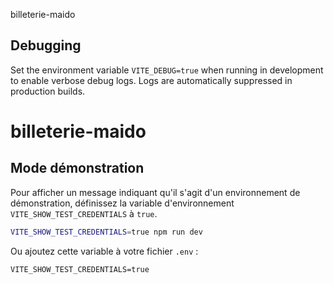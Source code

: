 billeterie-maido

## Debugging

Set the environment variable `VITE_DEBUG=true` when running in development to enable verbose debug logs. Logs are automatically suppressed in production builds.

# billeterie-maido

## Mode démonstration

Pour afficher un message indiquant qu'il s'agit d'un environnement de démonstration, définissez la variable d'environnement `VITE_SHOW_TEST_CREDENTIALS` à `true`.

```bash
VITE_SHOW_TEST_CREDENTIALS=true npm run dev
```

Ou ajoutez cette variable à votre fichier `.env` :

```
VITE_SHOW_TEST_CREDENTIALS=true
```


